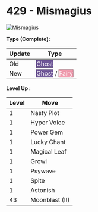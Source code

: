 # 429 - Mismagius
![][429]

**Type (Complete):**

Update | Type
---    | ---
Old    | <span style="color:white; background:#705898; border: 1px solid #493963">Ghost</span>
New    | <span style="color:white; background:#705898; border: 1px solid #493963">Ghost</span> / <span style="color:white; background:#EE99AC; border: 1px solid #9B6470">Fairy</span>

**Level Up:**

Level | Move
---   | ---
  1   | Nasty Plot
  1   | Hyper Voice
  1   | Power Gem
  1   | Lucky Chant
  1   | Magical Leaf
  1   | Growl
  1   | Psywave
  1   | Spite
  1   | Astonish
 43   | Moonblast (!!)



[429]: https://raw.githubusercontent.com/PokeAPI/sprites/master/sprites/pokemon/429.png "Mismagius"
